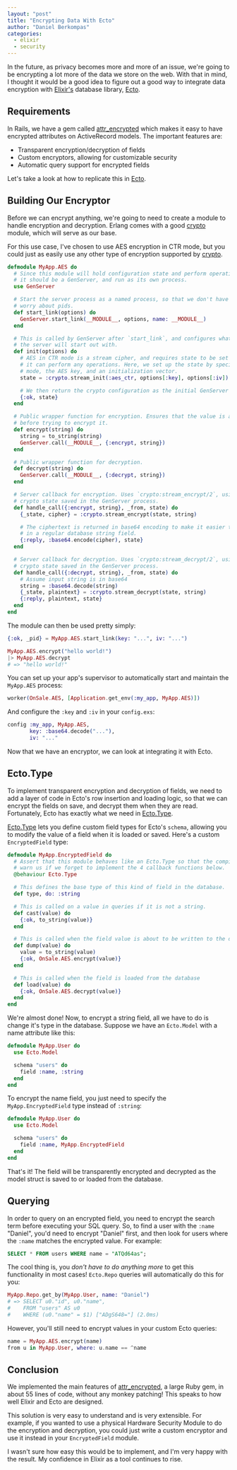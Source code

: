 ```yaml
---
layout: "post"
title: "Encrypting Data With Ecto"
author: "Daniel Berkompas"
categories:
  - elixir
  - security
---
```


In the future, as privacy becomes more and more of an issue, we're going to be
encrypting a lot more of the data we store on the web.  With that in mind, I
thought it would be a good idea to figure out a good way to integrate data
encryption with [Elixir's][elixir] database library, [Ecto][ecto].

## Requirements

In Rails, we have a gem called [attr_encrypted][attr_encrypted] which makes it
easy to have encrypted attributes on ActiveRecord models. The important
features are:

- Transparent encryption/decryption of fields
- Custom encryptors, allowing for customizable security
- Automatic query support for encrypted fields

Let's take a look at how to replicate this in [Ecto][ecto].

## Building Our Encryptor

Before we can encrypt anything, we're going to need to create a module to handle
encryption and decryption. Erlang comes with a good [crypto][crypto] module,
which will serve as our base.

For this use case, I've chosen to use AES encryption in CTR mode, but you could
just as easily use any other type of encryption supported by [crypto][crypto].

```elixir
defmodule MyApp.AES do
  # Since this module will hold configuration state and perform operations,
  # it should be a GenServer, and run as its own process.
  use GenServer

  # Start the server process as a named process, so that we don't have to
  # worry about pids.
  def start_link(options) do
    GenServer.start_link(__MODULE__, options, name: __MODULE__)
  end

  # This is called by GenServer after `start_link`, and configures what state
  # the server will start out with.
  def init(options) do
    # AES in CTR mode is a stream cipher, and requires state to be set up before
    # it can perform any operations. Here, we set up the state by specifying the
    # mode, the AES key, and an initialization vector.
    state = :crypto.stream_init(:aes_ctr, options[:key], options[:iv])

    # We then return the crypto configuration as the initial GenServer state.
    {:ok, state}
  end

  # Public wrapper function for encryption. Ensures that the value is a string 
  # before trying to encrypt it.
  def encrypt(string) do
    string = to_string(string)
    GenServer.call(__MODULE__, {:encrypt, string})
  end

  # Public wrapper function for decryption.
  def decrypt(string) do
    GenServer.call(__MODULE__, {:decrypt, string})
  end

  # Server callback for encryption. Uses `crypto:stream_encrypt/2`, using the
  # crypto state saved in the GenServer process.
  def handle_call({:encrypt, string}, _from, state) do
    {_state, cipher} = :crypto.stream_encrypt(state, string)

    # The ciphertext is returned in base64 encoding to make it easier to store
    # in a regular database string field.
    {:reply, :base64.encode(cipher), state}
  end

  # Server callback for decryption. Uses `crypto:stream_decrypt/2`, using the
  # crypto state saved in the GenServer process.
  def handle_call({:decrypt, string}, _from, state) do
    # Assume input string is in base64
    string = :base64.decode(string)
    {_state, plaintext} = :crypto.stream_decrypt(state, string)
    {:reply, plaintext, state}
  end
end
```

The module can then be used pretty simply:

```elixir
{:ok, _pid} = MyApp.AES.start_link(key: "...", iv: "...")

MyApp.AES.encrypt("hello world!")
|> MyApp.AES.decrypt
# => "hello world!"
```

You can set up your app's supervisor to automatically start and maintain the 
`MyApp.AES` process:

```elixir
worker(OnSale.AES, [Application.get_env(:my_app, MyApp.AES)])
```

And configure the `:key` and `:iv` in your `config.exs`:

```elixir
config :my_app, MyApp.AES,
       key: :base64.decode("..."),
       iv: "..."
```

Now that we have an encryptor, we can look at integrating it with Ecto.

## Ecto.Type

To implement transparent encryption and decryption of fields, we need to add a
layer of code in Ecto's row insertion and loading logic, so that we can encrypt
the fields on save, and decrypt them when they are read. Fortunately, Ecto has
exactly what we need in [Ecto.Type][ecto_type].

[Ecto.Type][ecto_type] lets you define custom field types for Ecto's `schema`,
allowing you to modify the value of a field when it is loaded or saved. Here's a
custom `EncryptedField` type:

```elixir
defmodule MyApp.EncryptedField do
  # Assert that this module behaves like an Ecto.Type so that the compiler can
  # warn us if we forget to implement the 4 callback functions below.
  @behaviour Ecto.Type

  # This defines the base type of this kind of field in the database.
  def type, do: :string

  # This is called on a value in queries if it is not a string.
  def cast(value) do
    {:ok, to_string(value)}
  end

  # This is called when the field value is about to be written to the database
  def dump(value) do
    value = to_string(value)
    {:ok, OnSale.AES.encrypt(value)}
  end

  # This is called when the field is loaded from the database
  def load(value) do
    {:ok, OnSale.AES.decrypt(value)}
  end
end
```

We're almost done! Now, to encrypt a string field, all we have to do is change
it's type in the database. Suppose we have an `Ecto.Model` with a name attribute
like this:

```elixir
defmodule MyApp.User do
  use Ecto.Model

  schema "users" do
    field :name, :string
  end
end
```

To encrypt the name field, you just need to specify the `MyApp.EncryptedField`
type instead of `:string`:

```elixir
defmodule MyApp.User do
  use Ecto.Model

  schema "users" do
    field :name, MyApp.EncryptedField
  end
end
```

That's it! The field will be transparently encrypted and decrypted as the model
struct is saved to or loaded from the database.

## Querying

In order to query on an encrypted field, you need to encrypt the search term
before executing your SQL query. So, to find a user with the `:name` "Daniel",
you'd need to encrypt "Daniel" first, and then look for users where the `:name`
matches the encrypted value. For example:

```sql
SELECT * FROM users WHERE name = "ATQd64as";
```

The cool thing is, you _don't have to do anything more_ to get this
functionality in most cases! `Ecto.Repo` queries will automatically do this for
you:

```elixir
MyApp.Repo.get_by(MyApp.User, name: "Daniel")
# => SELECT u0."id", u0."name", 
#    FROM "users" AS u0 
#    WHERE (u0."name" = $1) ["ADgS648="] (2.0ms)
```

However, you'll still need to encrypt values in your custom Ecto queries:

```elixir
name = MyApp.AES.encrypt(name)
from u in MyApp.User, where: u.name == ^name
```

## Conclusion

We implemented the main features of [attr_encrypted][attr_encrypted], a large
Ruby gem, in about 55 lines of code, without any monkey patching! This speaks to
how well Elixir and Ecto are designed.

This solution is very easy to understand and is very extensible. For example, if
you wanted to use a physical Hardware Security Module to do the encryption and
decryption, you could just write a custom encryptor and use it instead in your
`EncryptedField` module.

I wasn't sure how easy this would be to implement, and I'm very happy with the
result. My confidence in Elixir as a tool continues to rise.

[crypto]: http://www.erlang.org/doc/man/crypto.html
[elixir]: https://github.com/elixir-lang/elixir
[ecto]: https://github.com/elixir-lang/ecto
[ecto_type]: http://hexdocs.pm/ecto/Ecto.Type.html
[attr_encrypted]: https://github.com/attr-encrypted/attr_encrypted
